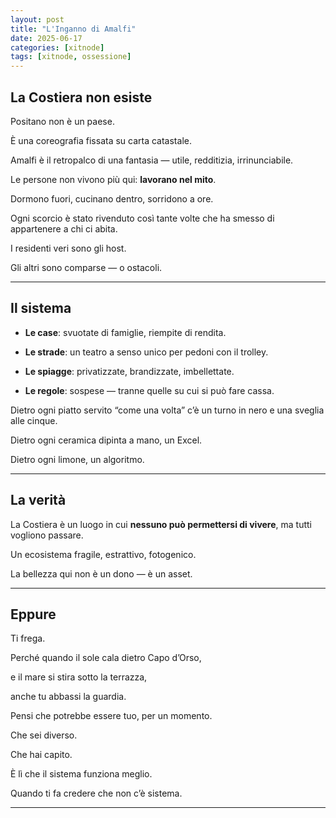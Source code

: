 ```yaml
---
layout: post
title: "L'Inganno di Amalfi"
date: 2025-06-17
categories: [xitnode]
tags: [xitnode, ossessione]
---
```



## **La Costiera non esiste**

  

Positano non è un paese.

È una coreografia fissata su carta catastale.

Amalfi è il retropalco di una fantasia — utile, redditizia, irrinunciabile.

Le persone non vivono più qui: **lavorano nel mito**.

Dormono fuori, cucinano dentro, sorridono a ore.

  

Ogni scorcio è stato rivenduto così tante volte che ha smesso di appartenere a chi ci abita.

I residenti veri sono gli host.

Gli altri sono comparse — o ostacoli.

---

## **Il sistema**

- **Le case**: svuotate di famiglie, riempite di rendita.
    
- **Le strade**: un teatro a senso unico per pedoni con il trolley.
    
- **Le spiagge**: privatizzate, brandizzate, imbellettate.
    
- **Le regole**: sospese — tranne quelle su cui si può fare cassa.
    

  

Dietro ogni piatto servito “come una volta” c’è un turno in nero e una sveglia alle cinque.

Dietro ogni ceramica dipinta a mano, un Excel.

Dietro ogni limone, un algoritmo.

---

## **La verità**

  

La Costiera è un luogo in cui **nessuno può permettersi di vivere**, ma tutti vogliono passare.

Un ecosistema fragile, estrattivo, fotogenico.

La bellezza qui non è un dono — è un asset.

---

## **Eppure**

  

Ti frega.

Perché quando il sole cala dietro Capo d’Orso,

e il mare si stira sotto la terrazza,

anche tu abbassi la guardia.

Pensi che potrebbe essere tuo, per un momento.

Che sei diverso.

Che hai capito.

  

È lì che il sistema funziona meglio.

Quando ti fa credere che non c’è sistema.

---
